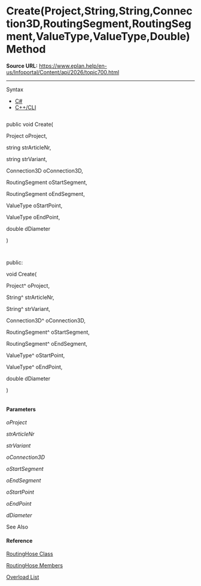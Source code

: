 # Create(Project,String,String,Connection3D,RoutingSegment,RoutingSegment,ValueType,ValueType,Double) Method

**Source URL:** https://www.eplan.help/en-us/Infoportal/Content/api/2026/topic700.html

---

Syntax

- [C#](#i-syntax-CS)
- [C++/CLI](#i-syntax-CPP2005)

```
```
public void Create( 
   Project oProject,
   string strArticleNr,
   string strVariant,
   Connection3D oConnection3D,
   RoutingSegment oStartSegment,
   RoutingSegment oEndSegment,
   ValueType oStartPoint,
   ValueType oEndPoint,
   double dDiameter
)
```
```

```
```
public:
void Create( 
   Project^ oProject,
   String^ strArticleNr,
   String^ strVariant,
   Connection3D^ oConnection3D,
   RoutingSegment^ oStartSegment,
   RoutingSegment^ oEndSegment,
   ValueType^ oStartPoint,
   ValueType^ oEndPoint,
   double dDiameter
)
```
```

#### Parameters

*oProject*


*strArticleNr*


*strVariant*


*oConnection3D*


*oStartSegment*


*oEndSegment*


*oStartPoint*


*oEndPoint*


*dDiameter*



See Also

#### Reference

[RoutingHose Class](Eplan.EplApi.DataModelu~Eplan.EplApi.DataModel.E3D.RoutingHose.html)
  
[RoutingHose Members](Eplan.EplApi.DataModelu~Eplan.EplApi.DataModel.E3D.RoutingHose_members.html)
  
[Overload List](Eplan.EplApi.DataModelu~Eplan.EplApi.DataModel.E3D.RoutingHose~Create.html)